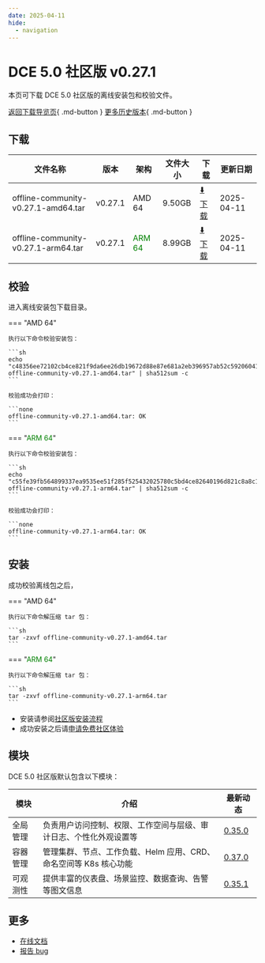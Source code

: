 ```yaml
---
date: 2025-04-11
hide:
  - navigation
---
```


# DCE 5.0 社区版 v0.27.1

本页可下载 DCE 5.0 社区版的离线安装包和校验文件。

[返回下载导览页](../index.md){ .md-button } [更多历史版本](./dce5-installer-history.md){ .md-button }

## 下载

| 文件名称 | 版本 | 架构 | 文件大小 | 下载 | 更新日期 |
| ------- | --- | ---- | ------ | --- | ------- |
| offline-community-v0.27.1-amd64.tar | v0.27.1 | AMD 64 | 9.50GB | [:arrow_down: 下载](https://qiniu-download-public.daocloud.io/DaoCloud_Enterprise/dce5/offline-community-v0.27.1-amd64.tar) | 2025-04-11 |
| offline-community-v0.27.1-arm64.tar | v0.27.1 | <font color="green">ARM 64</font> | 8.99GB | [:arrow_down: 下载](https://qiniu-download-public.daocloud.io/DaoCloud_Enterprise/dce5/offline-community-v0.27.1-arm64.tar) | 2025-04-11 |

## 校验

进入离线安装包下载目录。

=== "AMD 64"

    执行以下命令校验安装包：

    ```sh
    echo "c48356ee72102cb4ce821f9da6ee26db19672d88e87e681a2eb396957ab52c59206041ca25284bd3bb0c56058b93dac1ef5f1d8dfda316db45918b2ecb0975f5  offline-community-v0.27.1-amd64.tar" | sha512sum -c
    ```

    校验成功会打印：

    ```none
    offline-community-v0.27.1-amd64.tar: OK
    ```

=== "<font color="green">ARM 64</font>"

    执行以下命令校验安装包：

    ```sh
    echo "c55fe39fb564899337ea9535ee51f285f525432025780c5bd4ce82640196d821c8a8c16ba1e54c193a20798f6d1d3b449347c149dfab0b2dbf00d45e06b8ef28  offline-community-v0.27.1-arm64.tar" | sha512sum -c
    ```

    校验成功会打印：

    ```none
    offline-community-v0.27.1-arm64.tar: OK
    ```

## 安装

成功校验离线包之后，

=== "AMD 64"

    执行以下命令解压缩 tar 包：

    ```sh
    tar -zxvf offline-community-v0.27.1-amd64.tar
    ```

=== "<font color="green">ARM 64</font>"

    执行以下命令解压缩 tar 包：

    ```sh
    tar -zxvf offline-community-v0.27.1-arm64.tar
    ```

- 安装请参阅[社区版安装流程](../../install/community/k8s/online.md#_2)
- 成功安装之后请[申请免费社区体验](../../dce/license0.md)

## 模块

DCE 5.0 社区版默认包含以下模块：

| 模块     | 介绍            | 最新动态         |
| -------- | -------------- | -------------- |
| 全局管理 | 负责用户访问控制、权限、工作空间与层级、审计日志、个性化外观设置等 | [0.35.0](../../ghippo/intro/release-notes.md#0350) |
| 容器管理 | 管理集群、节点、工作负载、Helm 应用、CRD、命名空间等 K8s 核心功能 | [0.37.0](../../kpanda/intro/release-notes.md#0370) |
| 可观测性 | 提供丰富的仪表盘、场景监控、数据查询、告警等图文信息 | [0.35.1](../../insight/intro/release-notes.md#0351) |

## 更多

- [在线文档](../../dce/index.md)
- [报告 bug](https://github.com/DaoCloud/DaoCloud-docs/issues)
